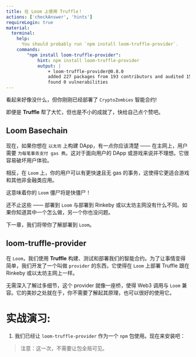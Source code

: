 ```yaml
---
title: 在 Loom 上使用 Truffle！
actions: ['checkAnswer', 'hints']
requireLogin: true
material:
  terminal:
    help:
      You should probably run `npm install loom-truffle-provider`.
    commands:
        "npm install loom-truffle-provider":
            hint: npm install loom-truffle-provider
            output: |
                + loom-truffle-provider@0.8.0
                added 227 packages from 193 contributors and audited 158456 packages in 50.265s
                found 0 vulnerabilities
---
```


看起来好像没什么，但你刚刚已经部署了 `CryptoZombies` 智能合约!

即便是 **Truffle** 帮了大忙，但也是不小的成就了，快给自己点个赞吧。

## Loom Basechain

现在，如果你想在 `以太坊` 上构建 DApp，有一点你应该清楚 —— 在主网上，用户需要 `为每笔事务支付 gas 费`。这对于面向用户的 DApp 或游戏来说并不理想。它很容易破坏用户体验。

相反，在 `Loom` 上，你的用户可以有更快速且无 gas 的事务，这使得它更适合游戏和其他非金融类应用。

这意味着你的 `Loom` 僵尸将是快僵尸！

还不止这些 —— 部署到 `Loom` 与部署到 Rinkeby 或以太坊主网没有什么不同。如果你知道其中一个怎么做，另一个你也没问题。

下一章，我们将带你了解部署到 `Loom`。


## loom-truffle-provider

在 `Loom`，我们使用 **Truffle** 构建、测试和部署我们的智能合约。为了让事情变得简单，我们开发了一个叫做 `provider` 的东西，它使得在 `Loom` 上部署 Truffle 跟在 Rinkeby 或以太坊主网上一样。

无需深入了解过多细节，这个 provider 就像一座桥，使得 Web3 调用与 `Loom` 兼容。它的美妙之处就在于，你不需要了解起其原理，也可以很好的使用它。

# 实战演习:

1. 我们已经让 `loom-truffle-provider` 作为一个 `npm` 包使用。现在来安装吧：

 >注意：这一次，不需要让包全局可见。

